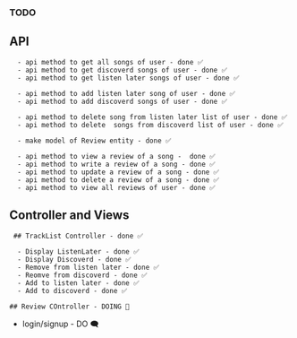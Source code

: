 ### TODO

## API
      - api method to get all songs of user - done ✅
      - api method to get discoverd songs of user - done ✅
      - api method to get listen later songs of user - done ✅
      
      - api method to add listen later song of user - done ✅
      - api method to add discoverd songs of user - done ✅
      
      - api method to delete song from listen later list of user - done ✅
      - api method to delete  songs from discoverd list of user - done ✅
      
      - make model of Review entity - done ✅
      
      - api method to view a review of a song -  done ✅
      - api method to write a review of a song - done ✅
      - api method to update a review of a song - done ✅
      - api method to delete a review of a song - done ✅
      - api method to view all reviews of user - done ✅

  ## Controller and Views
  
     ## TrackList Controller - done ✅
    
      - Display ListenLater - done ✅
      - Display Discoverd - done ✅
      - Remove from listen later - done ✅
      - Reomve from discoverd - done ✅
      - Add to listen later - done ✅
      - Add to discoverd - done ✅

    ## Review COntroller - DOING 🎯

              

- login/signup - DO 🗨
